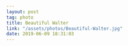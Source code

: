 ```yaml
---
layout: post
tag: photo
title: Beautiful Walter
link: "/assets/photos/Beautiful-Walter.jpg"
date: 2019-06-09 18:31:03
---
```

